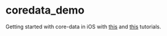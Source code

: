 # coredata_demo

Getting started with core-data in iOS with [this](https://appcoda.com/introduction-to-core-data/) and [this](https://appcoda.com/core-data-tutorial-update-delete/) tutorials.
